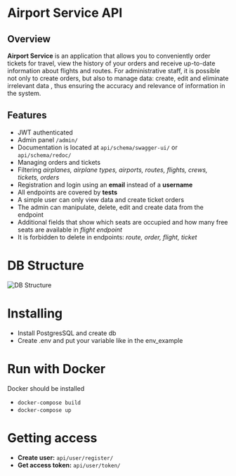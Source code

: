 # Airport Service API

## Overview
**Airport Service** is an application that allows you to conveniently order tickets for travel,
view the history of your orders and receive up-to-date information about flights and routes. 
For administrative staff, it is possible not only to create orders, but also to manage data: 
create, edit and eliminate irrelevant data , thus ensuring the accuracy and relevance of information
in the system.

## Features
- JWT authenticated
- Admin panel `/admin/`
- Documentation is located at `api/schema/swagger-ui/` or `api/schema/redoc/`
- Managing orders and tickets
- Filtering *airplanes, airplane types, airports, routes, flights, crews, tickets, orders*
- Registration and login using an **email** instead of a **username**
- All endpoints are covered by **tests**
- A simple user can only view data and create ticket orders
- The admin can manipulate, delete, edit and create data from the endpoint
- Additional fields that show which seats are occupied and how many free seats are available in *flight endpoint*
- It is forbidden to delete in endpoints: *route, order, flight, ticket*

# DB Structure
![DB Structure](media/photo_for_readme_md/DB_structure.png)

# Installing
- Install PostgresSQL and create db 
- Create .env and put your variable like in the env_example

# Run with Docker
Docker should be installed
- `docker-compose build`
- `docker-compose up`


# Getting access
- **Create user:** `api/user/register/`
- **Get access token:** `api/user/token/`